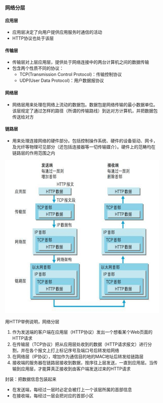 ### 网络分层
#### 应用层
- 应用层决定了向用户提供应用服务时通信的活动
- HTTP协议也处于该层

#### 传输层
- 传输层对上层应用层，提供处于网络连接中的两台计算机之间的数据传输
- 包含两个性质不同的协议：
  - TCP(Transmission Control Protocol)：传输控制协议
  - UDP(User Data Protocol)：用户数据报协议

#### 网络层
- 网络层用来处理在网络上流动的数据包。数据包是网络传输的最小数据单位。该层规定了通过怎样的路径（所谓的传输路线）到达对方计算机，并把数据包传送给对方

#### 链路层
- 用来处理连接网络的硬件部分。包括控制操作系统、硬件的设备驱动、网卡，及光纤等物理可见部分（还包括连接器等一切传输媒介）。硬件上的范畴均在链路层的作用范围之内

<img src="./assets/网络分层.png" width="600" height="500" />

️用HTTP举例说明，网络分层
1. 作为发送端的客户端在应用层（HTTP协议）发出一个想看某个Web页面的HTTP请求
2. 在传输层（TCP协议）把从应用层处收到的数据（HTTP请求报文）进行分割，并在各个报文上打上标记序号及端口号后转发给网络
3. 在网络层（IP协议），增加作为通信目的地的MAC地址后转发给链路层
4. 接收端的服务器在链路层接收到数据，按序往上层发送，一直到应用层。当传输到应用层，才能算真正接收到由客户端发送过来的HTTP请求

封装：把数据信息包装起来
- 在发送端，每经过一层时必定会被打上一个该层所属的首部信息
- 在接收端，每经过一层会把对应的首部小区